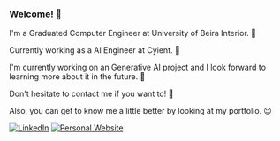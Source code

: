 ### Welcome! 👋

I'm a Graduated Computer Engineer at University of Beira Interior. 🏫

Currently working as a AI Engineer at Cyient. 💼

I'm currently working on an Generative AI project and I look forward to learning more about it in the future. 🦾

Don't hesitate to contact me if you want to! 💬

Also, you can get to know me a little better by looking at my portfolio. 😉


[![LinkedIn](https://img.shields.io/badge/LinkedIn-Profile-blue?style=for-the-badge&logo=linkedin)](https://www.linkedin.com/in/antonio-cruz-ac21/)
[![Personal Website](https://img.shields.io/badge/Personal-Website-blue?style=for-the-badge&logo=react)](https://antoniopcruz.github.io/Portfolio/)

<!-- 
[![AntonioPCruz's GitHub stats](https://github-readme-stats.vercel.app/api?username=AntonioPCruz)](https://github.com/AntonioPCruz/github-readme-stats)
